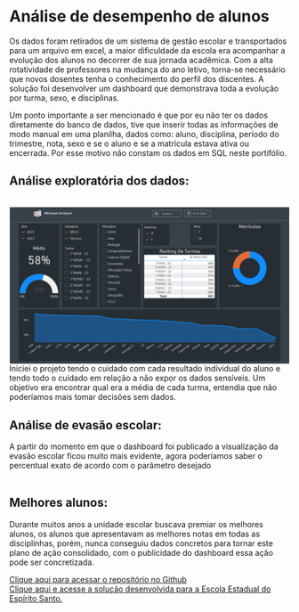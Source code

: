 # Análise de desempenho de alunos
Os dados foram retirados de um sistema de gestão escolar e transportados para um arquivo em excel, a maior dificuldade da escola era acompanhar a evolução dos alunos no decorrer de sua
jornada acadêmica. Com a alta rotatividade de professores na mudança do ano letivo, torna-se necessário que novos dosentes tenha o conhecimento do perfil dos discentes. A solução foi 
desenvolver um dashboard que demonstrava toda a evolução por turma, sexo, e disciplinas.

Um ponto importante a ser mencionado é que por eu não ter os dados diretamente do banco de dados, tive que inserir todas as informações de modo manual em uma planilha, dados como: aluno,
disciplina, período do trimestre, nota, sexo e se o aluno e se a matrícula estava ativa ou encerrada. Por esse motivo não constam os dados em SQL neste portifólio.

## Análise exploratória dos dados:
<br>
<img align="right" widht="500" src="https://github.com/Michael-Lemos/DesempenhoEnsino/blob/main/Imagens/DesempenhoEscolar_TelaGeral.png?raw=true">
Iniciei o projeto tendo o cuidado com cada resultado individual do aluno e tendo todo o cuidado em relação a não expor os dados sensíveis. Um objetivo era encontrar qual era a média de 
cada turma, entendia que não poderíamos mais tomar decisões sem dados.

## Análise de evasão escolar:
A partir do momento em que o dashboard foi publicado a visualização da evasão escolar ficou muito mais evidente, agora poderíamos saber o percentual exato de acordo com o parâmetro 
desejado
<br>
<br>

## Melhores alunos:
Durante muitos anos a unidade escolar buscava premiar os melhores alunos, os alunos que apresentavam as melhores notas em todas as disciplinhas, porém, nunca conseguiu dados concretos
para tornar este plano de ação consolidado, com o publicidade do dashboard essa ação pode ser concretizada.




 <a href="https://github.com/Michael-Lemos/DesempenhoEnsino">
  Clique aqui para acessar o repositório no Github <br>
  </a>
   <a href="https://app.powerbi.com/view?r=eyJrIjoiZjA2NDU5NWMtY2ZmOS00NDBkLTgzYzEtMWVkMmY3MzZkZWMxIiwidCI6IjZmZDI1ZjQyLWM5NGYtNDJmNi04YjBjLTkxMGZlZmMwYWFkMSJ9">
  Clique aqui e acesse a solução desenvolvida para a Escola Estadual do Espírito Santo.




